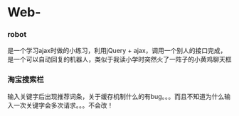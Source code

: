 # Web-

### robot
是一个学习ajax时做的小练习，利用jQuery + ajax，调用一个别人的接口完成，是一个可以自动回复的机器人，类似于我读小学时突然火了一阵子的小黄鸡聊天框

### 淘宝搜索栏
输入关键字后出现推荐词条，关于缓存机制什么的有bug。。。而且不知道为什么输入一次关键字会多次请求。。。不会改！
